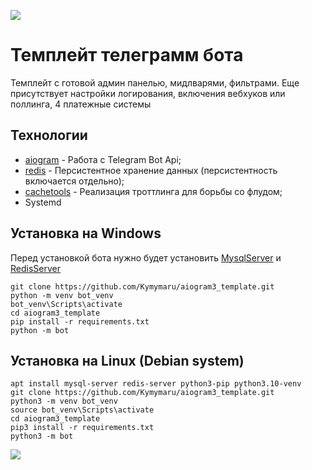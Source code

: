 [<img src="https://img.shields.io/badge/Telegram-%40hexdevop_test_bot">](https://t.me/hexdevop_test_bot)
# Темплейт телеграмм бота

Темплейт с готовой админ панелью, мидлварями, фильтрами. Еще присутствует настройки логирования, включения вебхуков или поллинга, 4 платежные системы

## Технологии

* [aiogram](https://t.me/github.com/aiogram/aiogram) - Работа с Telegram Bot Api;
* [redis](https://redis.io) - Персистентное хранение данных (персистентность включается отдельно);
* [cachetools](https://cachetools.readthedocs.io/en/stable) - Реализация троттлинга для борьбы со флудом;
* Systemd

## Установка на Windows

Перед установкой бота нужно будет установить [MysqlServer](https://dev.mysql.com/downloads/mysql/) и [RedisServer](https://github.com/tporadowski/redis/releases)

```
git clone https://github.com/Kymymaru/aiogram3_template.git
python -m venv bot_venv
bot_venv\Scripts\activate
cd aiogram3_template
pip install -r requirements.txt
python -m bot
```

## Установка на Linux (Debian system)
```
apt install mysql-server redis-server python3-pip python3.10-venv
git clone https://github.com/Kymymaru/aiogram3_template.git
python3 -m venv bot_venv
source bot_venv\Scripts\activate
cd aiogram3_template
pip3 install -r requirements.txt
python3 -m bot
```

[<img src="https://img.shields.io/badge/Telegram-%40hexdevop">](https://t.me/hexdevop)
